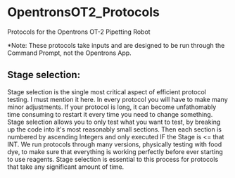 # OpentronsOT2_Protocols
Protocols for the Opentrons OT-2 Pipetting Robot

*Note: These protocols take inputs and are designed to be run through the Command Prompt, not the Opentrons App. 

## Stage selection:

Stage selection is the single most critical aspect of efficient protocol testing. I must mention it here. 
In every protocol you will have to make many minor adjustments. If your protocol is long, it can become unfathomably time consuming to restart it every time you need to change something. Stage selection allows you to only test what you want to test, by breaking up the code into it's most reasonably small sections. Then each section is numbered by ascending Integers and only executed IF the Stage is <= that INT. We run protocols through many versions, physically testing with food dye, to make sure that everything is working perfectly before ever starting to use reagents. Stage selection is essential to this process for protocols that take any significant amount of time. 
